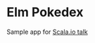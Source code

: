 # Elm Pokedex

Sample app for [Scala.io talk](https://docs.google.com/presentation/d/1Tx4BJsDRfVKU519GchjvCo6nFSuWAZJq_sAl0Hfb-U4)
